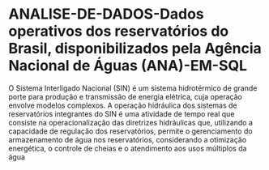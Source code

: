 # ANALISE-DE-DADOS-Dados operativos dos reservatórios do Brasil, disponibilizados pela Agência Nacional de Águas (ANA)-EM-SQL

O Sistema Interligado Nacional (SIN) é um sistema hidrotérmico de grande porte para produção e transmissão de energia elétrica, cuja operação envolve modelos complexos. A operação hidráulica dos sistemas de reservatórios integrantes do SIN é uma atividade de tempo real que consiste na operacionalização das diretrizes hidráulicas que, utilizando a capacidade de regulação dos reservatórios, permite o gerenciamento do armazenamento de água nos reservatórios, considerando a otimização energética, o controle de cheias e o atendimento aos usos múltiplos da água
